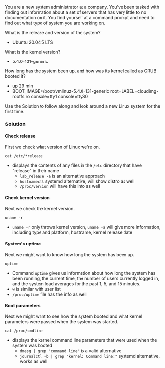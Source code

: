You are a new system administrator at a company. You've been tasked with finding out information about a set of servers that has very little to no documentation on it. You find yourself at a command prompt and need to find out what type of system you are working on.

What is the release and version of the system? 
- Ubuntu 20.04.5 LTS

What is the kernel version?
- 5.4.0-131-generic

How long has the system been up, and how was its kernel called as GRUB booted it?
- up 29 min
- BOOT_IMAGE=/boot/vmlinuz-5.4.0-131-generic root=LABEL=cloudimg-rootfs ro console=tty1 console=ttyS0

Use the Solution to follow along and look around a new Linux system for the first time.


### Solution

#### Check release
First we check what version of Linux we're on.

```plain
cat /etc/*release
```
- displays the contents of any files in the `/etc` directory that have "release" in their name
	- `lsb_release -a` is an alternative approach
	- `hostnamectl` systemd alternative, will show distro as well
	- `/proc/version` will have this info as well

#### Check kernel version
Next we check the kernel version.

```plain
uname -r
```
- `uname -r` only throws kernel version, `uname -a` will give more information, including type and platform, hostname, kernel release date


#### System's uptime
Next we might want to know how long the system has been up.

```plain
uptime
```
 - Command `uptime` gives us information about how long the system has been running, the current time, the number of users currently logged in, and the system load averages for the past 1, 5, and 15 minutes.
 - `w` is similar with user list
 - `/proc/uptime` file has the info as well


#### Boot parameters
Next we might want to see how the system booted and what kernel parameters were passed when the system was started.

```plain
cat /proc/cmdline
```

- displays the kernel command line parameters that were used when the system was booted
	- `dmesg | grep "command line"` is a valid alternative
	- `journalctl -b | grep "kernel: Command line:"` systemd alternative, works as well
